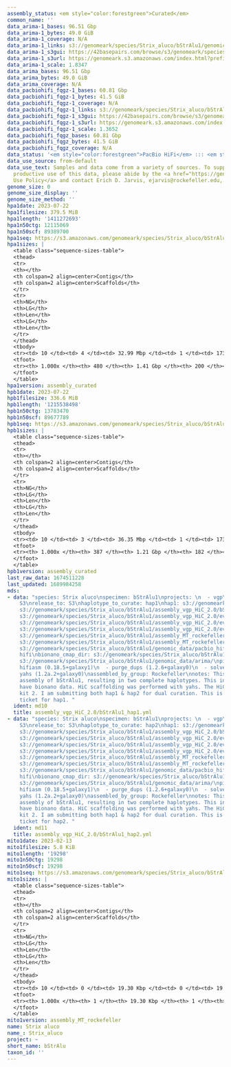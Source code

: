 ```yaml
---
assembly_status: <em style="color:forestgreen">Curated</em>
common_name: ''
data_arima-1_bases: 96.51 Gbp
data_arima-1_bytes: 49.0 GiB
data_arima-1_coverage: N/A
data_arima-1_links: s3://genomeark/species/Strix_aluco/bStrAlu1/genomic_data/arima/<br>
data_arima-1_s3gui: https://42basepairs.com/browse/s3/genomeark/species/Strix_aluco/bStrAlu1/genomic_data/arima/
data_arima-1_s3url: https://genomeark.s3.amazonaws.com/index.html?prefix=species/Strix_aluco/bStrAlu1/genomic_data/arima/
data_arima-1_scale: 1.8347
data_arima_bases: 96.51 Gbp
data_arima_bytes: 49.0 GiB
data_arima_coverage: N/A
data_pacbiohifi_fqgz-1_bases: 60.81 Gbp
data_pacbiohifi_fqgz-1_bytes: 41.5 GiB
data_pacbiohifi_fqgz-1_coverage: N/A
data_pacbiohifi_fqgz-1_links: s3://genomeark/species/Strix_aluco/bStrAlu1/genomic_data/pacbio_hifi/<br>
data_pacbiohifi_fqgz-1_s3gui: https://42basepairs.com/browse/s3/genomeark/species/Strix_aluco/bStrAlu1/genomic_data/pacbio_hifi/
data_pacbiohifi_fqgz-1_s3url: https://genomeark.s3.amazonaws.com/index.html?prefix=species/Strix_aluco/bStrAlu1/genomic_data/pacbio_hifi/
data_pacbiohifi_fqgz-1_scale: 1.3652
data_pacbiohifi_fqgz_bases: 60.81 Gbp
data_pacbiohifi_fqgz_bytes: 41.5 GiB
data_pacbiohifi_fqgz_coverage: N/A
data_status: '<em style="color:forestgreen">PacBio HiFi</em> ::: <em style="color:forestgreen">Arima</em>'
data_use_source: from-default
data_use_text: Samples and data come from a variety of sources. To support fair and
  productive use of this data, please abide by the <a href="https://genome10k.soe.ucsc.edu/data-use-policies/">Data
  Use Policy</a> and contact Erich D. Jarvis, ejarvis@rockefeller.edu, with any questions.
genome_size: 0
genome_size_display: ''
genome_size_method: ''
hpa1date: 2023-07-22
hpa1filesize: 379.5 MiB
hpa1length: '1411272693'
hpa1n50ctg: 12115069
hpa1n50scf: 89389700
hpa1seq: https://s3.amazonaws.com/genomeark/species/Strix_aluco/bStrAlu1/assembly_curated/bStrAlu1.hap1.cur.20230722.fasta.gz
hpa1sizes: |
  <table class="sequence-sizes-table">
  <thead>
  <tr>
  <th></th>
  <th colspan=2 align=center>Contigs</th>
  <th colspan=2 align=center>Scaffolds</th>
  </tr>
  <tr>
  <th>NG</th>
  <th>LG</th>
  <th>Len</th>
  <th>LG</th>
  <th>Len</th>
  </tr>
  </thead>
  <tbody>
  <tr><td> 10 </td><td> 4 </td><td> 32.99 Mbp </td><td> 1 </td><td> 173.08 Mbp </td></tr><tr><td> 20 </td><td> 9 </td><td> 25.64 Mbp </td><td> 2 </td><td> 138.11 Mbp </td></tr><tr><td> 30 </td><td> 15 </td><td> 20.54 Mbp </td><td> 3 </td><td> 133.21 Mbp </td></tr><tr><td> 40 </td><td> 23 </td><td> 16.58 Mbp </td><td> 4 </td><td> 132.25 Mbp </td></tr><tr style="background-color:#cccccc;"><td> 50 </td><td> 32 </td><td style="background-color:#88ff88;"> 12.12 Mbp </td><td> 6 </td><td style="background-color:#88ff88;"> 89.39 Mbp </td></tr><tr><td> 60 </td><td> 46 </td><td> 9.67 Mbp </td><td> 8 </td><td> 45.34 Mbp </td></tr><tr><td> 70 </td><td> 63 </td><td> 6.18 Mbp </td><td> 12 </td><td> 29.28 Mbp </td></tr><tr><td> 80 </td><td> 92 </td><td> 3.78 Mbp </td><td> 18 </td><td> 22.21 Mbp </td></tr><tr><td> 90 </td><td> 142 </td><td> 2.09 Mbp </td><td> 26 </td><td> 10.63 Mbp </td></tr><tr><td> 100 </td><td> 480 </td><td> 3.10 Kbp </td><td> 200 </td><td> 20.89 Kbp </td></tr></tbody>
  <tfoot>
  <tr><th> 1.000x </th><th> 480 </th><th> 1.41 Gbp </th><th> 200 </th><th> 1.41 Gbp </th></tr>
  </tfoot>
  </table>
hpa1version: assembly_curated
hpb1date: 2023-07-22
hpb1filesize: 336.6 MiB
hpb1length: '1215538498'
hpb1n50ctg: 13783470
hpb1n50scf: 89677789
hpb1seq: https://s3.amazonaws.com/genomeark/species/Strix_aluco/bStrAlu1/assembly_curated/bStrAlu1.hap2.cur.20230722.fasta.gz
hpb1sizes: |
  <table class="sequence-sizes-table">
  <thead>
  <tr>
  <th></th>
  <th colspan=2 align=center>Contigs</th>
  <th colspan=2 align=center>Scaffolds</th>
  </tr>
  <tr>
  <th>NG</th>
  <th>LG</th>
  <th>Len</th>
  <th>LG</th>
  <th>Len</th>
  </tr>
  </thead>
  <tbody>
  <tr><td> 10 </td><td> 3 </td><td> 36.35 Mbp </td><td> 1 </td><td> 173.56 Mbp </td></tr><tr><td> 20 </td><td> 6 </td><td> 27.04 Mbp </td><td> 2 </td><td> 137.13 Mbp </td></tr><tr><td> 30 </td><td> 11 </td><td> 21.91 Mbp </td><td> 3 </td><td> 132.98 Mbp </td></tr><tr><td> 40 </td><td> 18 </td><td> 17.92 Mbp </td><td> 4 </td><td> 132.66 Mbp </td></tr><tr style="background-color:#cccccc;"><td> 50 </td><td> 25 </td><td style="background-color:#88ff88;"> 13.78 Mbp </td><td> 5 </td><td style="background-color:#88ff88;"> 89.68 Mbp </td></tr><tr><td> 60 </td><td> 34 </td><td> 12.40 Mbp </td><td> 7 </td><td> 42.50 Mbp </td></tr><tr><td> 70 </td><td> 47 </td><td> 8.06 Mbp </td><td> 10 </td><td> 26.39 Mbp </td></tr><tr><td> 80 </td><td> 66 </td><td> 4.84 Mbp </td><td> 15 </td><td> 21.93 Mbp </td></tr><tr><td> 90 </td><td> 102 </td><td> 2.33 Mbp </td><td> 23 </td><td> 10.85 Mbp </td></tr><tr><td> 100 </td><td> 387 </td><td> 14.22 Kbp </td><td> 182 </td><td> 14.22 Kbp </td></tr></tbody>
  <tfoot>
  <tr><th> 1.000x </th><th> 387 </th><th> 1.21 Gbp </th><th> 182 </th><th> 1.22 Gbp </th></tr>
  </tfoot>
  </table>
hpb1version: assembly_curated
last_raw_data: 1674511228
last_updated: 1689984258
mds:
- data: "species: Strix aluco\nspecimen: bStrAlu1\nprojects: \n  - vgp\ndata_location:
    S3\nrelease_to: S3\nhaplotype_to_curate: hap1\nhap1: s3://genomeark/species/Strix_aluco/bStrAlu1/assembly_vgp_HiC_2.0/bStrAlu1.HiC.hap1.20230506.fasta.gz\nhap2:
    s3://genomeark/species/Strix_aluco/bStrAlu1/assembly_vgp_HiC_2.0/bStrAlu1.HiC.hap2.20230506.fasta.gz\npretext_hap1:
    s3://genomeark/species/Strix_aluco/bStrAlu1/assembly_vgp_HiC_2.0/evaluation/hap1/pretext/bStrAlu1_hap1__s2_heatmap.pretext\npretext_hap2:
    s3://genomeark/species/Strix_aluco/bStrAlu1/assembly_vgp_HiC_2.0/evaluation/hap2/pretext/bStrAlu1_hap2__s2_heatmap.pretext\nkmer_spectra_img:
    s3://genomeark/species/Strix_aluco/bStrAlu1/assembly_vgp_HiC_2.0/evaluation/merqury_postpurge/bStrAlu1_png/\nmito:
    s3://genomeark/species/Strix_aluco/bStrAlu1/assembly_MT_rockefeller/bStrAlu1.MT.20230213.fasta.gz\nmito_gb:
    s3://genomeark/species/Strix_aluco/bStrAlu1/assembly_MT_rockefeller/bStrAlu1.MT.20230213.gb\npacbio_read_dir:
    s3://genomeark/species/Strix_aluco/bStrAlu1/genomic_data/pacbio_hifi/\npacbio_read_type:
    hifi\nbionano_cmap_dir: s3://genomeark/species/Strix_aluco/bStrAlu1/genomic_data/bionano/\nhic_read_dir:
    s3://genomeark/species/Strix_aluco/bStrAlu1/genomic_data/arima/\npipeline:\n  -
    hifiasm (0.18.5+galaxy1)\n  - purge_dups (1.2.6+galaxy0)\n  - solve (3.7)\n  -
    yahs (1.2a.2+galaxy0)\nassembled_by_group: Rockefeller\nnotes: This was a hifiasm-HiC
    assembly of bStrAlu1, resulting in two complete haplotypes. This individual did
    have bionano data. HiC scaffolding was performed with yahs. The HiC prep was Arima
    kit 2. I am submitting both hap1 & hap2 for dual curation. This is the curation
    ticket for hap1. "
  ident: md10
  title: assembly_vgp_HiC_2.0/bStrAlu1_hap1.yml
- data: "species: Strix aluco\nspecimen: bStrAlu1\nprojects: \n  - vgp\ndata_location:
    S3\nrelease_to: S3\nhaplotype_to_curate: hap2\nhap1: s3://genomeark/species/Strix_aluco/bStrAlu1/assembly_vgp_HiC_2.0/bStrAlu1.HiC.hap1.20230506.fasta.gz\nhap2:
    s3://genomeark/species/Strix_aluco/bStrAlu1/assembly_vgp_HiC_2.0/bStrAlu1.HiC.hap2.20230506.fasta.gz\npretext_hap1:
    s3://genomeark/species/Strix_aluco/bStrAlu1/assembly_vgp_HiC_2.0/evaluation/hap1/pretext/bStrAlu1_hap1__s2_heatmap.pretext\npretext_hap2:
    s3://genomeark/species/Strix_aluco/bStrAlu1/assembly_vgp_HiC_2.0/evaluation/hap2/pretext/bStrAlu1_hap2__s2_heatmap.pretext\nkmer_spectra_img:
    s3://genomeark/species/Strix_aluco/bStrAlu1/assembly_vgp_HiC_2.0/evaluation/merqury_postpurge/bStrAlu1_png/\nmito:
    s3://genomeark/species/Strix_aluco/bStrAlu1/assembly_MT_rockefeller/bStrAlu1.MT.20230213.fasta.gz\nmito_gb:
    s3://genomeark/species/Strix_aluco/bStrAlu1/assembly_MT_rockefeller/bStrAlu1.MT.20230213.gb\npacbio_read_dir:
    s3://genomeark/species/Strix_aluco/bStrAlu1/genomic_data/pacbio_hifi/\npacbio_read_type:
    hifi\nbionano_cmap_dir: s3://genomeark/species/Strix_aluco/bStrAlu1/genomic_data/bionano/\nhic_read_dir:
    s3://genomeark/species/Strix_aluco/bStrAlu1/genomic_data/arima/\npipeline:\n  -
    hifiasm (0.18.5+galaxy1)\n  - purge_dups (1.2.6+galaxy0)\n  - solve (3.7)\n  -
    yahs (1.2a.2+galaxy0)\nassembled_by_group: Rockefeller\nnotes: This was a hifiasm-HiC
    assembly of bStrAlu1, resulting in two complete haplotypes. This individual did
    have bionano data. HiC scaffolding was performed with yahs. The HiC prep was Arima
    kit 2. I am submitting both hap1 & hap2 for dual curation. This is the curation
    ticket for hap2. "
  ident: md11
  title: assembly_vgp_HiC_2.0/bStrAlu1_hap2.yml
mito1date: 2023-02-13
mito1filesize: 5.8 KiB
mito1length: '19298'
mito1n50ctg: 19298
mito1n50scf: 19298
mito1seq: https://s3.amazonaws.com/genomeark/species/Strix_aluco/bStrAlu1/assembly_MT_rockefeller/bStrAlu1.MT.20230213.fasta.gz
mito1sizes: |
  <table class="sequence-sizes-table">
  <thead>
  <tr>
  <th></th>
  <th colspan=2 align=center>Contigs</th>
  <th colspan=2 align=center>Scaffolds</th>
  </tr>
  <tr>
  <th>NG</th>
  <th>LG</th>
  <th>Len</th>
  <th>LG</th>
  <th>Len</th>
  </tr>
  </thead>
  <tbody>
  <tr><td> 10 </td><td> 0 </td><td> 19.30 Kbp </td><td> 0 </td><td> 19.30 Kbp </td></tr><tr><td> 20 </td><td> 0 </td><td> 19.30 Kbp </td><td> 0 </td><td> 19.30 Kbp </td></tr><tr><td> 30 </td><td> 0 </td><td> 19.30 Kbp </td><td> 0 </td><td> 19.30 Kbp </td></tr><tr><td> 40 </td><td> 0 </td><td> 19.30 Kbp </td><td> 0 </td><td> 19.30 Kbp </td></tr><tr style="background-color:#cccccc;"><td> 50 </td><td> 0 </td><td style="background-color:#ff8888;"> 19.30 Kbp </td><td> 0 </td><td style="background-color:#ff8888;"> 19.30 Kbp </td></tr><tr><td> 60 </td><td> 0 </td><td> 19.30 Kbp </td><td> 0 </td><td> 19.30 Kbp </td></tr><tr><td> 70 </td><td> 0 </td><td> 19.30 Kbp </td><td> 0 </td><td> 19.30 Kbp </td></tr><tr><td> 80 </td><td> 0 </td><td> 19.30 Kbp </td><td> 0 </td><td> 19.30 Kbp </td></tr><tr><td> 90 </td><td> 0 </td><td> 19.30 Kbp </td><td> 0 </td><td> 19.30 Kbp </td></tr><tr><td> 100 </td><td> 0 </td><td> 19.30 Kbp </td><td> 0 </td><td> 19.30 Kbp </td></tr></tbody>
  <tfoot>
  <tr><th> 1.000x </th><th> 1 </th><th> 19.30 Kbp </th><th> 1 </th><th> 19.30 Kbp </th></tr>
  </tfoot>
  </table>
mito1version: assembly_MT_rockefeller
name: Strix aluco
name_: Strix_aluco
project: ~
short_name: bStrAlu
taxon_id: ''
---
```

